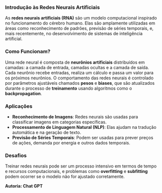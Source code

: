 ### Introdução às Redes Neurais Artificiais

As **redes neurais artificiais (RNA)** são um modelo computacional inspirado no funcionamento do cérebro humano. Elas são amplamente utilizadas em áreas como reconhecimento de padrões, previsão de séries temporais, e, mais recentemente, no desenvolvimento de sistemas de inteligência artificial.

### Como Funcionam?

Uma rede neural é composta de **neurônios artificiais** distribuídos em camadas: a camada de entrada, camadas ocultas e a camada de saída. Cada neurônio recebe entradas, realiza um cálculo e passa um valor para os próximos neurônios. O comportamento das redes neurais é controlado por parâmetros ajustáveis chamados **pesos** e **biases**, que são atualizados durante o processo de **treinamento** usando algoritmos como o **backpropagation**.

### Aplicações

- **Reconhecimento de Imagens**: Redes neurais são usadas para classificar imagens em categorias específicas.
- **Processamento de Linguagem Natural (NLP)**: Elas ajudam na tradução automática e na geração de texto.
- **Previsão de Séries Temporais**: Podem ser usadas para prever preços de ações, demanda por energia e outros dados temporais.

### Desafios

Treinar redes neurais pode ser um processo intensivo em termos de tempo e recursos computacionais, e problemas como **overfitting** e **subfitting** podem ocorrer se o modelo não for ajustado corretamente.

**Autoria: Chat GPT**
